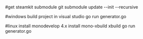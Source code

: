 #get steamkit submodule
git submodule update --init --recursive

#windows
build project in visual studio
go run generator.go

#linux
install monodevelop 4.x
install mono-xbuild
xbuild
go run generator.go

